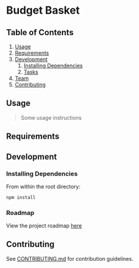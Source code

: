 # Budget Basket

## Table of Contents

1. [Usage](#Usage)
1. [Requirements](#requirements)
1. [Development](#development)
    1. [Installing Dependencies](#installing-dependencies)
    1. [Tasks](#tasks)
1. [Team](#team)
1. [Contributing](#contributing)

## Usage

> Some usage instructions

## Requirements

## Development

### Installing Dependencies

From within the root directory:

```sh
npm install
```

### Roadmap

View the project roadmap [here](LINK_TO_PROJECT_ISSUES)


## Contributing

See [CONTRIBUTING.md](_CONTRIBUTING.md) for contribution guidelines.
